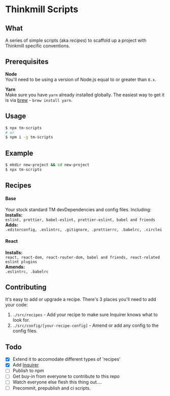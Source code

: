 # Thinkmill Scripts

## What
A series of simple scripts (aka _recipes_) to scaffold up a project with Thinkmill specific conventions.

## Prerequisites
**Node**  
You'll need to be using a version of Node.js equal to or greater than `8.x`.

**Yarn**  
Make sure you have `yarn` already installed globally. The easiest way to get it is via [brew](https://brew.sh/) - `brew install yarn`.

## Usage
```sh
$ npx tm-scripts
# or
$ npm i -g tm-scripts
```

## Example
```sh
$ mkdir new-project && cd new-project
$ npx tm-scripts
```

## Recipes
#### Base
Your stock standard TM devDependencies and config files. Including:
**Installs:**  
`eslint, prettier, babel-eslint, prettier-eslint, babel and friends`  
**Adds:**  
`.editorconfig, .eslintrc, .gitignore, .prettierrc, .babelrc, .circlei`

#### React
**Installs:**  
`react, react-dom, react-router-dom, babel and friends, react-related eslint plugins`  
**Amends:**  
`.eslintrc, .babelrc`

## Contributing
It's easy to add or upgrade a recipe. There's 3 places you'll need to add your code:
1. `./src/recipes` - Add your recipe to make sure Inquirer knows what to look for.
2. `./src/config/[your-recipe-config]` - Amend or add any config to the config files.

## Todo
- [x] Extend it to accomodate different types of 'recipes'
- [x] Add [Inquirer](https://github.com/SBoudrias/Inquirer.js)
- [ ] Publish to npm
- [ ] Get buy-in from everyone to contribute to this repo
- [ ] Watch everyone else flesh this thing out....
- [ ] Precommit, prepublish and ci scripts.
